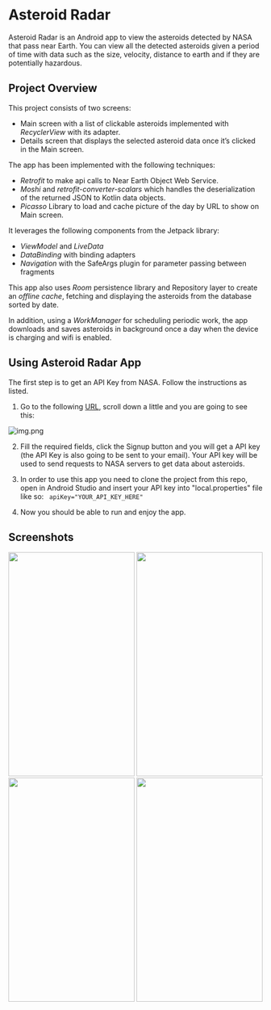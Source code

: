 # Asteroid Radar

Asteroid Radar is an Android app to view the asteroids detected by NASA that pass near Earth. You can 
view all the detected asteroids given a period of time with data such as the size, velocity,
distance to earth and if they are potentially hazardous. 

## Project Overview

This project consists of two screens:  
- Main screen with a list of clickable asteroids implemented with *RecyclerView* with its adapter.
- Details screen that displays the selected asteroid data once it’s clicked in the Main screen. 

The app has been implemented with the following techniques: 
- *Retrofit* to make api calls to Near Earth Object Web Service.
- *Moshi* and *retrofit-converter-scalars* which handles the deserialization of the returned 
  JSON to Kotlin data objects.
- *Picasso* Library to load and cache picture of the day by URL to show on Main screen.

It leverages the following components from the Jetpack library:
- *ViewModel* and *LiveData*
- *DataBinding* with binding adapters
- *Navigation* with the SafeArgs plugin for parameter passing between fragments

This app also uses *Room* persistence library and Repository layer to create an *offline cache*, 
fetching and displaying the asteroids from the database sorted by date. 

In addition, using a *WorkManager* for scheduling periodic work, the app downloads and saves 
asteroids in background once a day when the device is charging and wifi is enabled.

## Using Asteroid Radar App
The first step is to get an API Key from NASA. Follow the instructions as listed.

1. Go to the following [URL](https://api.nasa.gov/), scroll down a little and you are going to
   see this:

![img.png](screenshots/img.png)


2. Fill the required fields, click the Signup button and you will get a API key (the API Key is also
   going to be sent to your email). Your API key will be used to send requests to NASA servers to 
   get data about asteroids. 

3. In order to use this app you need to clone the project from this repo, open in Android Studio and 
   insert your API key into "local.properties" file like so:
   ``` apiKey="YOUR_API_KEY_HERE"```

4. Now you should be able to run and enjoy the app. 


## Screenshots

<img src="screenshots/screen_1.png" width="250" height="444">

<img src="screenshots/screen_2.png" width="250" height="444">
 
<img src="screenshots/screen_3.png" width="250" height="444">

<img src="screenshots/screen_4.png" width="250" height="444">

